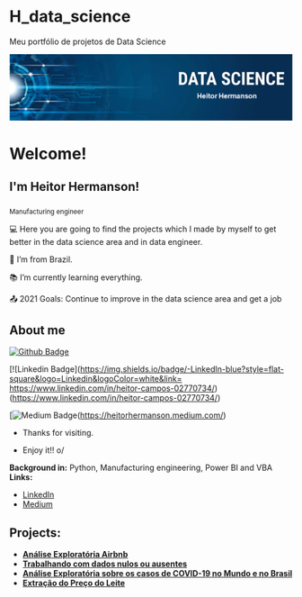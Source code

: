 # H_data_science
Meu portfólio de projetos de Data Science
<p align="center">
  <img src="banner_Heitor.png" >
</p>

# Welcome!

 

## I'm Heitor Hermanson!

 <sub>Manufacturing engineer </sub>

:computer:  Here you are going to find the projects which I made by myself to get better in the data science area and in data engineer.

:house_with_garden: I’m from Brazil.

:books: I’m currently learning everything.

:outbox_tray: 2021 Goals: Continue to improve in the data science area and get a job


## About me

[![Github Badge](https://img.shields.io/badge/-Github-000?style=flat-square&logo=Github&logoColor=white&link=https://github.com/heitor-eng)](https://github.com/heitor-eng)

[![Linkedin Badge](https://img.shields.io/badge/-LinkedIn-blue?style=flat-square&logo=Linkedin&logoColor=white&link= https://www.linkedin.com/in/heitor-campos-02770734/)(https://www.linkedin.com/in/heitor-campos-02770734/)

[![Medium Badge](https://img.shields.io/badge/Medium-12100E?style=for-the-badge&logo=medium&logoColor=white&link=https://heitorhermanson.medium.com/)(https://heitorhermanson.medium.com/)


- Thanks for visiting.

- Enjoy it!! o/


**Background in:** Python, Manufacturing engineering, Power BI and VBA
**Links:**

* [LinkedIn](https://www.linkedin.com/in/heitor-campos-02770734/)
* [Medium](https://medium.com/@heitorhermanson)

## Projects:

* **[Análise Exploratória Airbnb](https://github.com/heitor-eng/H_data_science/blob/master/An%C3%A1lise_dos_Dados_do_Airbnb_Cidade_Rio_de_Janeiro.ipynb)**
* **[Trabalhando com dados nulos ou ausentes](https://github.com/heitor-eng/H_data_science/blob/master/Estudo_de_dados_sobre_a_Viol%C3%AAncia_no_Rio_de_Janeiro.ipynb)**
* **[Análise Exploratória sobre os casos de COVID-19 no Mundo e no Brasil](https://github.com/heitor-eng/H_Data_Science/blob/master/Brasil_Covid_19_Projeto.ipynb)**
* **[Extração do Preço do Leite](https://github.com/heitor-eng/H_Data_Science/blob/master/Web_Scraping_da_cota%C3%A7%C3%A3o_do_Leite.ipynb)**
